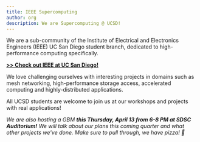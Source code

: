 ```yaml
---
title: IEEE Supercomputing
author: org
description: We are Supercomputing @ UCSD!
---
```

We are a sub-community of the Institute of Electrical and Electronics Engineers (IEEE) UC San Diego student branch, dedicated to high-performance computing specifically. 

**[>> Check out IEEE at UC San Diego!](https://ieeeucsd.org/)**

We love challenging ourselves with interesting projects in domains such as mesh networking, high-performance storage access, accelerated computing and highly-distributed applications. 

All UCSD students are welcome to join us at our workshops and projects with real applications!

*We are also hosting a GBM **this Thursday, April 13 from 6-8 PM at SDSC Auditorium!** We will talk about our plans this coming quarter and what other projects we've done. Make sure to pull through, we have pizza! 🍕*